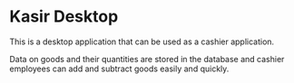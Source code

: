# Kasir Desktop
<p>This is a desktop application that can be used as a cashier application.</p>
<p>Data on goods and their quantities are stored in the database and cashier employees can add and subtract goods easily and quickly.</p>
